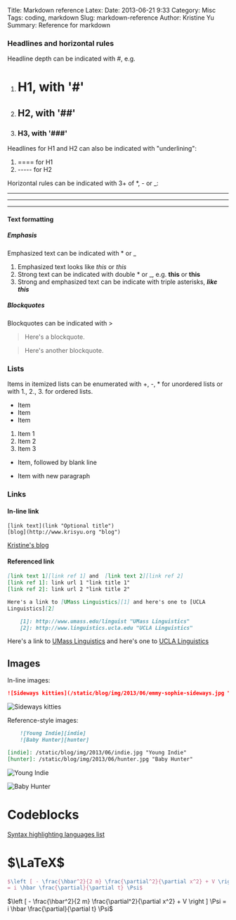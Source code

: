 Title: Markdown reference
Latex:
Date: 2013-06-21 9:33
Category: Misc
Tags: coding, markdown 
Slug: markdown-reference
Author: Kristine Yu
Summary: Reference for markdown

### Headlines and horizontal rules

Headline depth can be indicated with #, e.g.

1. # H1, with '#'
2. ## H2, with '##'
3. ### H3, with '###'

Headlines for H1 and H2 can also be indicated with "underlining":

1. ==== for H1
2. ----- for H2

Horizontal rules can be indicated with 3+ of *, - or _:

***
---
___

#### Text formatting

##### Emphasis
Emphasized text can be indicated with * or _

1. Emphasized text looks like *this* or _this_
2. Strong text can be indicated with double * or _,
e.g. **this** or __this__
3. Strong and emphasized text can be indicate with triple asterisks,
***like this***

##### Blockquotes
Blockquotes can be indicated with >

> Here's a blockquote.

> Here's another blockquote.

### Lists

Items in itemized lists can be enumerated with +, -, * for unordered lists or with 1., 2., 3. for ordered lists.

* Item
* Item
* Item	

1. Item 1
2. Item 2
3. Item 3


* Item, followed by blank line

* Item with new paragraph


### Links

#### In-line link
    [link text](link "Optional title")
    [blog](http://www.krisyu.org "blog")

[Kristine's blog](http://www.krisyu.org "blog")

#### Referenced link

```markdown
[link text 1][link ref 1] and  [link text 2][link ref 2]
[link ref 1]: link url 1 "link title 1"
[link ref 2]: link url 2 "link title 2"
```

```markdown
Here's a link to [UMass Linguistics][1] and here's one to [UCLA
Linguistics][2]

    [1]: http://www.umass.edu/linguist "UMass Linguistics"
    [2]: http://www.linguistics.ucla.edu "UCLA Linguistics"
```

Here's a link to [UMass Linguistics][1] and here's one to [UCLA Linguistics][2]

[1]: http://www.umass.edu/linguist "UMass Linguistics"
[2]: http://www.linguistics.ucla.edu "UCLA Linguistics"


## Images

In-line images: 

```markdown
![Sideways kitties](/static/blog/img/2013/06/emmy-sophie-sideways.jpg "Emmy and Sophie")
```

![Sideways kitties](/static/blog/img/2013/06/emmy-sophie-sideways.jpg "Emmy
and Sophie")

Reference-style images: 

```markdown
    ![Young Indie][indie]
    ![Baby Hunter][hunter]

[indie]: /static/blog/img/2013/06/indie.jpg "Young Indie"
[hunter]: /static/blog/img/2013/06/hunter.jpg "Baby Hunter"
```

![Young Indie][indie]

![Baby Hunter][hunter]

[indie]: /static/blog/img/2013/06/indie.jpg "Young Indie"
[hunter]: /static/blog/img/2013/06/hunter.jpg "Baby Hunter"

# Codeblocks

[Syntax highlighting languages list](http://softwaremaniacs.org/media/soft/highlight/test.html)

# $\LaTeX$

```latex
$\left [ - \frac{\hbar^2}{2 m} \frac{\partial^2}{\partial x^2} + V \right ] \Psi
= i \hbar \frac{\partial}{\partial t} \Psi$
```

$\left [ - \frac{\hbar^2}{2 m} \frac{\partial^2}{\partial x^2} + V \right ] \Psi
= i \hbar \frac{\partial}{\partial t} \Psi$



